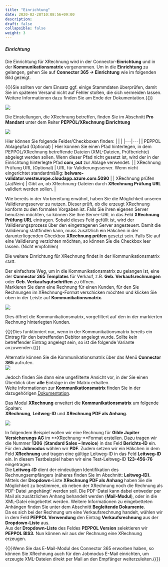 ```yaml
---
title: "Einrichtung"
date: 2020-02-28T10:08:56+09:00
description: 
draft: false
collapsible: false
weight: 3
---
```


##### Einrichtung

Die Einrichtung für XRechnung wird in der Connector-**Einrichtung** und in der **Kommunikationsmatrix** vorgenommen. Um in die **Einrichtung** zu gelangen, gehen Sie auf **Connector 365 -\> Einrichtung** wie im folgenden Bild gezeigt.

{{<notice info>}}Sie sollten vor dem Einsatz ggf. einige Stammdaten überprüfen, damit Sie im späteren Versand nicht auf Fehler stoßen, die sich vermeiden lassen. Weitere Informationen dazu finden Sie am Ende der Dokumentation.{{</notice>}}

![](/images/connectornav/data_exchange/xrech1.png)

Die Einstellungen, die XRechnung betreffen, finden Sie im Abschnitt **Pro Mandant** unter dem Reiter **PEPPOL/XRechnung Einrichtung**

![](/images/connectornav/data_exchange/xrech2.png)  

Hier können Sie folgende Felder/Checkboxen finden:
| | |
|---|---|
| PEPPOL Ablagepfad (Optional)     | Hier können Sie einen Pfad hinterlegen, in dem PEPPOL/XRechnung betreffende Dateien (XML-Dateien, Prüfberichte) abgelegt werden sollen. Wenn dieser Pfad nicht gesetzt ist, wird der in der Einrichtung hinterlegte Pfad **com_out** zur Ablage  verwendet. |
| XRechnung Prüfung URL (Optional) | URL für Validierungsserver. Wenn nicht eingerichtet standardmäßig: **belware-validator.westeurope.cloudapp.azure.com:5090**                                                                                                                                 |
| XRechnung prüfen [Ja/Nein]       | Gibt an, ob XRechnung-Dateien durch **XRechnung Prüfung URL** validiert werden sollen.                                                                                                                                                                      |

Wie bereits in der Vorbereitung erwähnt, haben Sie die Möglichkeit unseren Validierungsserver zu nutzen. Dieser prüft, ob die erzeugt XRechnung konform zu den formalen Vorgaben ist. Falls Sie ihren eigenen Server benutzen möchten, so können Sie Ihre Server-URL in das Feld **XRechnung Prüfung URL** eintragen. Sobald dieses Feld gefüllt ist, wird der Validierungsprozess über den eingetragenen Server angesteuert. Damit die Validierung stattfinden kann, muss zusätzlich ein Häkchen in der darunterliegenden Checkbox **XRechnung prüfen** gesetzt sein. Falls Sie auf eine Validierung verzichten möchten, so können Sie die Checkbox leer lassen. (Nicht empfohlen)

Die weitere Einrichtung für XRechnung findet in der Kommunikationsmatrix statt. 

Der einfachste Weg, um in die Kommunikationsmatrix zu gelangen ist, eine der **Connector 365 Templates** für Verkauf, z.B. **Geb. Verkaufsrechnungen** oder **Geb. Verkaufsgutschriften** zu öffnen.  
Markieren Sie dann eine Rechnung für einen Kunden, für den Sie Rechnungen im XRechnung-Format verschicken möchten und klicken Sie oben in der Leiste auf **Kommunikationsmatrix.**

![](/images/connectornav/data_exchange/xrech3.png)

Dies öffnet die Kommunikationsmatrix, vorgefiltert auf den in der markierten Rechnung hinterlegten Kunden.

{{<notice info>}}Dies funktioniert nur, wenn in der Kommunikationsmatrix bereits ein Eintrag für den betreffenden Debitor angelegt wurde. Sollte kein betreffender Eintrag angelegt sein, so ist die folgende Variante anzuwenden.{{</notice>}}

Alternativ können Sie die Kommunikationsmatrix über das Menü **Connector 365** aufrufen.   
![](/images/connectornav/data_exchange/xrech4.png)

Jedoch finden Sie dann eine ungefilterte Ansicht vor, in der Sie einen Überblick über **alle** Einträge in der Matrix erhalten.  
Weite Informationen zur **Kommunikationsmatrix** finden Sie in der dazugehörigen [Dokumentation](https://belware.de/images/PDFs/Connector_NAV_Matrixdoku_17082020.pdf?type=file).

Das Modul **XRechnung** erweitert die **Kommunikationsmatrix** um folgende Spalten:  
**XRechnung**, **Leitweg-ID** und **XRechnung PDF als Anhang**.

![](/images/connectornav/data_exchange/xrech5.png)

In folgendem Beispiel wollen wir eine Rechnung für **Gilde Jupiter Versicherungs AG** im **XRechnung-**Format erstellen. Dazu tragen wir die Nummer **1306** (**Standard Sales – Invoice**) in das Feld **Berichts-ID** ein. Für den **Jobmodus** wählen wir **PDF**. Zudem setzen wir ein Häkchen in dem Feld **XRechnung** und tragen eine gültige Leitweg-ID in das Feld **Leitweg-ID** ein. In diesem Testbeispiel haben wir eine Test-Leitweg-ID **123-456-76** eingetragen.  
Die **Leitweg-ID** dient der eindeutigen Identifikation des Rechnungsempfängers (näheres finden Sie im Abschnitt: **Leitweg-ID).**   
Mittels der **Dropdown**-Liste **XRechnung PDF als Anhang** haben Sie die Möglichkeit zu bestimmen, ob neben der XRechnung noch die Rechnung als PDF-Datei ‚angehängt‘ werden soll. Die PDF-Datei kann dabei entweder per Mail als zusätzlichen Anhang behandelt werden (**Mail-Modul**), oder in die XML-Datei eingebettet werden. Weitere Informationen zu eingebetteten Anhängen finden Sie unter dem Abschnitt **Begleitende Dokumente**.  
Da es sich bei der Rechnung um eine Verkaufsrechnung handelt, wählen wir in dem Feld **PEPPOL Verwendung** den Eintrag **Verkaufsrechnung** aus der **Dropdown-Liste** aus.   
Aus der **Dropdown-Liste** des Feldes **PEPPOL Version** selektieren wir **PEPPOL BIS3.** Nun können wir aus der Rechnung eine XRechnung erzeugen.

{{<notice info>}}Wenn Sie das E-Mail-Modul des Connector 365 erworben haben, so können Sie XRechnung auch für den Jobmodus E-Mail einrichten, um erzeugte XML-Dateien direkt per Mail an den Empfänger weiterzuleiten.{{</notice>}}
